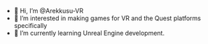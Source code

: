 - 👋 Hi, I’m @Arekkusu-VR
- 👀 I’m interested in making games for VR and the Quest platforms specifically
- 🌱 I’m currently learning Unreal Engine development.

